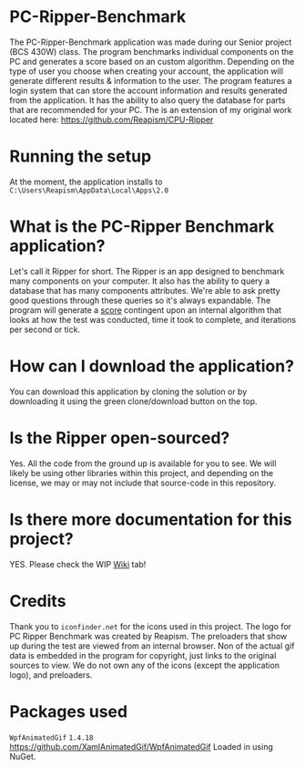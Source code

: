 # PC-Ripper-Benchmark
The PC-Ripper-Benchmark application was made during our Senior project (BCS 430W) class. The
program benchmarks individual components on the PC and generates a score based
on an custom algorithm. Depending on the type of user you choose when creating
your account, the application will generate different results & information
to the user. The program features a login system that can store the account information
and results generated from the application. It has the ability to also query
the database for parts that are recommended for your PC.
The is an extension of my original work located here: https://github.com/Reapism/CPU-Ripper

# Running the setup
At the moment, the application installs to
`C:\Users\Reapism\AppData\Local\Apps\2.0`

# What is the PC-Ripper Benchmark application?
Let's call it Ripper for short. The Ripper is an app designed
to benchmark many components on your computer. It also has the
ability to query a database that has many components attributes.
We're able to ask pretty good questions through these queries so
it's always expandable. The program will generate a [score](https://github.com/Reapism/PC-Ripper-Benchmark/wiki/Score "Score - wiki")
contingent upon an internal algorithm that looks at how the
test was conducted, time it took to complete, and iterations
per second or tick.

# How can I download the application?
You can download this application by cloning the solution or by
downloading it using the green clone/download button on the top.

# Is the Ripper open-sourced?
Yes. All the code from the ground up is available for you
to see. We will likely be using other libraries within this project,
and depending on the license, we may or may not include that source-code
in this repository. 

# Is there more documentation for this project?
YES. Please check the WIP [Wiki](https://github.com/Reapism/PC-Ripper-Benchmark/wiki) tab!

# Credits
Thank you to `iconfinder.net` for the icons used in this project. The logo for PC Ripper Benchmark
was created by Reapism. The preloaders that show up during the test are viewed from an internal
browser. Non of the actual gif data is embedded in the program for copyright, just links to the
original sources to view. We do not own any of the icons (except the application logo), and 
preloaders.

# Packages used
`WpfAnimatedGif` `1.4.18`
https://github.com/XamlAnimatedGif/WpfAnimatedGif
Loaded in using NuGet.
